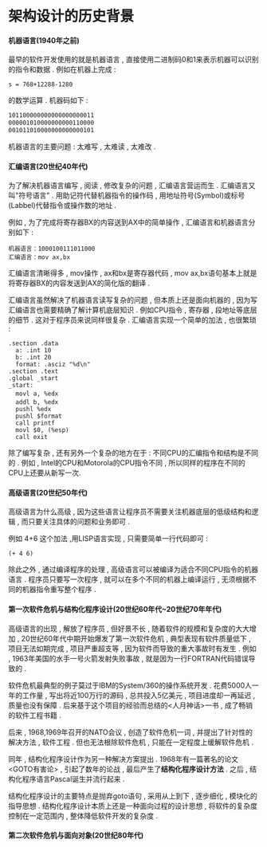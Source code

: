 # 架构设计的历史背景

#### 机器语言\(1940年之前\)

最早的软件开发使用的就是机器语言 , 直接使用二进制码0和1来表示机器可以识别的指令和数据 . 例如在机器上完成 :

```
s = 768+12288-1280
```

的数学运算 . 机器码如下 :

```bash
101100000000000000000011
000001010000000000110000
001011010000000000000101
```

机器语言的主要问题 : 太难写 , 太难读 , 太难改 .

#### 汇编语言\(20世纪40年代\)

为了解决机器语言编写 , 阅读 , 修改复杂的问题 , 汇编语言营运而生 . 汇编语言又叫"符号语言" . 用助记符代替机器指令的操作码 , 用地址符号\(Symbol\)或标号\(Labbel\)代替指令或操作数的地址 .

例如 , 为了完成将寄存器BX的内容送到AX中的简单操作 , 汇编语言和机器语言分别如下 :

```
机器语言：1000100111011000
汇编语言：mov ax,bx
```

汇编语言清晰得多 , mov操作 , ax和bx是寄存器代码 , mov ax,bx语句基本上就是将寄存器BX的内容发送到AX的简化版的翻译 .

汇编语言虽然解决了机器语言读写复杂的问题 , 但本质上还是面向机器的 , 因为写汇编语言也需要精确了解计算机底层知识 . 例如CPU指令 , 寄存器 , 段地址等底层的细节 . 这对于程序员来说同样很复杂 . 汇编语言实现一个简单的加法 , 也很繁琐 :

```
.section .data
  a: .int 10
  b: .int 20
  format: .asciz "%d\n"
.section .text
.global _start
_start:
  movl a, %edx　　
  addl b, %edx　　
  pushl %edx
  pushl $format
  call printf
  movl $0, (%esp)
  call exit
```

除了编写复杂 , 还有另外一个复杂的地方在于 : 不同CPU的汇编指令和结构是不同的 . 例如 , Intel的CPU和Motorola的CPU指令不同 , 所以同样的程序在不同的CPU上还要从新写一次.

#### 高级语言\(20世纪50年代\)

高级语言为什么高级 , 因为这些语言让程序员不需要关注机器底层的低级结构和逻辑 , 而只要关注具体的问题和业务即可 .

例如 4+6 这个加法 ,用LISP语言实现 , 只需要简单一行代码即可 :

```
(+ 4 6)
```

除此之外 , 通过编译程序的处理 , 高级语言可以被编译为适合不同CPU指令的机器语言 . 程序员只要写一次程序 , 就可以在多个不同的机器上编译运行 , 无须根据不同的机器指令重写整个程序 .

#### 第一次软件危机与结构化程序设计\(20世纪60年代~20世纪70年年代\)

高级语言的出现 , 解放了程序员 , 但好景不长 , 随着软件的规模和复杂度的大大增加 , 20世纪60年代中期开始爆发了第一次软件危机 , 典型表现有软件质量低下 , 项目无法如期完成 , 项目严重超支等 , 因为软件而导致的重大事故时有发生 . 例如 , 1963年美国的水手一号火箭发射失败事故 , 就是因为一行FORTRAN代码错误导致的 . 

软件危机最典型的例子莫过于IBM的System/360的操作系统开发 . 花费5000人一年的工作量 , 写出将近100万行的源码 , 总共投入5亿美元 , 项目进度却一再延迟 , 质量也没有保障 . 后来基于这个项目的经验而总结的&lt;人月神话&gt;一书 , 成了畅销的软件工程书籍 . 

后来 , 1968,1969年召开的NATO会议 , 创造了软件危机一词 , 并提出了针对性的解决方法 , 软件工程 . 但也无法根除软件危机 , 只能在一定程度上缓解软件危机 . 

同年 , 结构化程序设计作为另一种解决方案提出 . 1968年有一篇著名的论文&lt;GOTO有害论&gt; , 引起了数年的论战 , 最后产生了**结构化程序设计方法** . 之后 , 结构化程序语言Pascal诞生并流行起来 . 

结构化程序设计的主要特点是抛弃goto语句 , 采用从上到下 , 逐步细化 , 模块化的指导思想 . 结构化程序设计本质上还是一种面向过程的设计思想 , 将软件的复杂度控制在一定范围内 , 整体降低软件开发的复杂度 . 

#### 第二次软件危机与面向对象\(20世纪80年代\)




